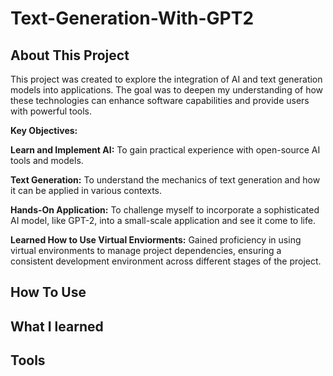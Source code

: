 # Text-Generation-With-GPT2

## About This Project

This project was created to explore the integration of AI and text generation models into applications. The goal was to deepen my understanding of how these technologies can enhance software capabilities and provide users with powerful tools.

**Key Objectives:**

**Learn and Implement AI:** To gain practical experience with open-source AI tools and models.

**Text Generation:** To understand the mechanics of text generation and how it can be applied in various contexts.

**Hands-On Application:** To challenge myself to incorporate a sophisticated AI model, like GPT-2, into a small-scale application and see it come to life.

**Learned How to Use Virtual Enviorments:** Gained proficiency in using virtual environments to manage project dependencies, ensuring a consistent development environment across different stages of the project.

## How To Use

## What I learned

## Tools
